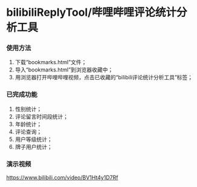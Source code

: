 # bilibiliReplyTool/哔哩哔哩评论统计分析工具
<div id='toolVersion' style="display:none;">###version2020815085914###</div>

<h3>使用方法</h3>
<ol>
  <li>下载“bookmarks.html”文件；</li>
  <li>导入“bookmarks.html”到浏览器收藏中；</li>
  <li>用浏览器打开哔哩哔哩视频，点击已收藏的“bilibili评论统计分析工具”标签；</li>
</ol>

<h3>已完成功能</h3>
<ol>
  <li>性别统计；</li>
  <li>评论留言时间段统计；</li>
  <li>年龄统计；</li>
  <li>评论查询；</li>
  <li>用户等级统计；</li>
  <li>牌子用户统计；</li>
</ol>

<h3>演示视频</h3>
<a href="https://www.bilibili.com/video/BV1Ht4y1D7Rf">https://www.bilibili.com/video/BV1Ht4y1D7Rf</a>

